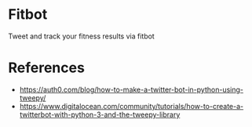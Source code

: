 # Fitbot
Tweet and track your fitness results via fitbot

# References
- https://auth0.com/blog/how-to-make-a-twitter-bot-in-python-using-tweepy/
- https://www.digitalocean.com/community/tutorials/how-to-create-a-twitterbot-with-python-3-and-the-tweepy-library